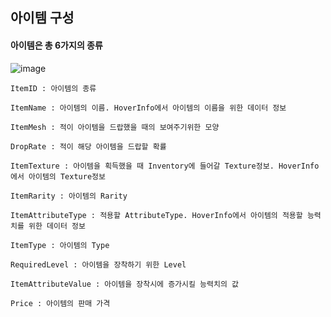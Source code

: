 ## 아이템 구성

#### 아이템은 총 6가지의 종류
![image](https://github.com/user-attachments/assets/5b6db2d5-cb27-4758-9b41-f56bc366446f)

```
ItemID : 아이템의 종류

ItemName : 아이템의 이름. HoverInfo에서 아이템의 이름을 위한 데이터 정보

ItemMesh : 적이 아이템을 드랍했을 때의 보여주기위한 모양

DropRate : 적이 해당 아이템을 드랍할 확률

ItemTexture : 아이템을 획득했을 때 Inventory에 들어갈 Texture정보. HoverInfo에서 아이템의 Texture정보

ItemRarity : 아이템의 Rarity

ItemAttributeType : 적용할 AttributeType. HoverInfo에서 아이템의 적용할 능력치를 위한 데이터 정보

ItemType : 아이템의 Type

RequiredLevel : 아이템을 장착하기 위한 Level

ItemAttributeValue : 아이템을 장착시에 증가시킬 능력치의 값

Price : 아이템의 판매 가격
```
